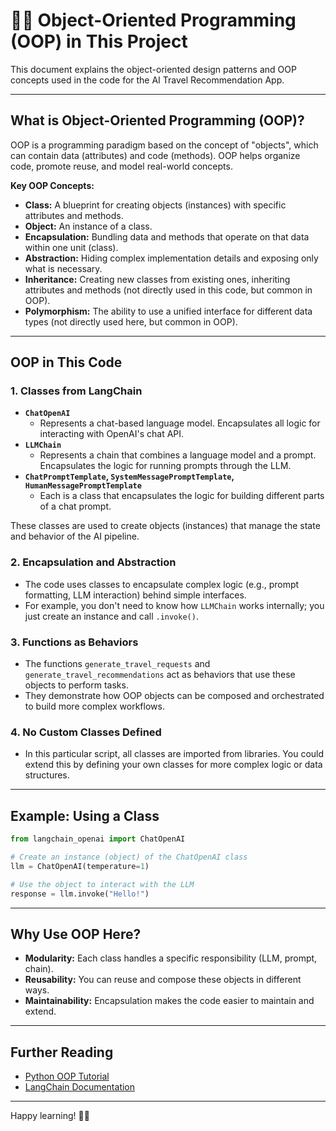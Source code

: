 # 🧑‍💻 Object-Oriented Programming (OOP) in This Project

This document explains the object-oriented design patterns and OOP concepts used in the code for the AI Travel Recommendation App.

---

## What is Object-Oriented Programming (OOP)?

OOP is a programming paradigm based on the concept of "objects", which can contain data (attributes) and code (methods). OOP helps organize code, promote reuse, and model real-world concepts.

**Key OOP Concepts:**
- **Class:** A blueprint for creating objects (instances) with specific attributes and methods.
- **Object:** An instance of a class.
- **Encapsulation:** Bundling data and methods that operate on that data within one unit (class).
- **Abstraction:** Hiding complex implementation details and exposing only what is necessary.
- **Inheritance:** Creating new classes from existing ones, inheriting attributes and methods (not directly used in this code, but common in OOP).
- **Polymorphism:** The ability to use a unified interface for different data types (not directly used here, but common in OOP).

---

## OOP in This Code

### 1. **Classes from LangChain**

- **`ChatOpenAI`**
  - Represents a chat-based language model. Encapsulates all logic for interacting with OpenAI's chat API.
- **`LLMChain`**
  - Represents a chain that combines a language model and a prompt. Encapsulates the logic for running prompts through the LLM.
- **`ChatPromptTemplate`, `SystemMessagePromptTemplate`, `HumanMessagePromptTemplate`**
  - Each is a class that encapsulates the logic for building different parts of a chat prompt.

These classes are used to create objects (instances) that manage the state and behavior of the AI pipeline.

### 2. **Encapsulation and Abstraction**
- The code uses classes to encapsulate complex logic (e.g., prompt formatting, LLM interaction) behind simple interfaces.
- For example, you don't need to know how `LLMChain` works internally; you just create an instance and call `.invoke()`.

### 3. **Functions as Behaviors**
- The functions `generate_travel_requests` and `generate_travel_recommendations` act as behaviors that use these objects to perform tasks.
- They demonstrate how OOP objects can be composed and orchestrated to build more complex workflows.

### 4. **No Custom Classes Defined**
- In this particular script, all classes are imported from libraries. You could extend this by defining your own classes for more complex logic or data structures.

---

## Example: Using a Class

```python
from langchain_openai import ChatOpenAI

# Create an instance (object) of the ChatOpenAI class
llm = ChatOpenAI(temperature=1)

# Use the object to interact with the LLM
response = llm.invoke("Hello!")
```

---

## Why Use OOP Here?
- **Modularity:** Each class handles a specific responsibility (LLM, prompt, chain).
- **Reusability:** You can reuse and compose these objects in different ways.
- **Maintainability:** Encapsulation makes the code easier to maintain and extend.

---

## Further Reading
- [Python OOP Tutorial](https://realpython.com/python3-object-oriented-programming/)
- [LangChain Documentation](https://python.langchain.com/)

---

Happy learning! 🧑‍💻
